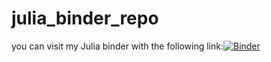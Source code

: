 # julia_binder_repo

you can visit my Julia binder with the following link:[![Binder](https://mybinder.org/badge_logo.svg)](https://mybinder.org/v2/gh/zhangslTHU/julia_binder_repo/HEAD)
